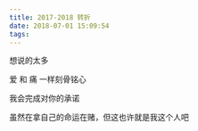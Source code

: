 ```yaml
---
title: 2017-2018 转折
date: 2018-07-01 15:09:54
tags:
---
```


想说的太多

爱 和 痛 一样刻骨铭心

我会完成对你的承诺

虽然在拿自己的命运在赌，但这也许就是我这个人吧

